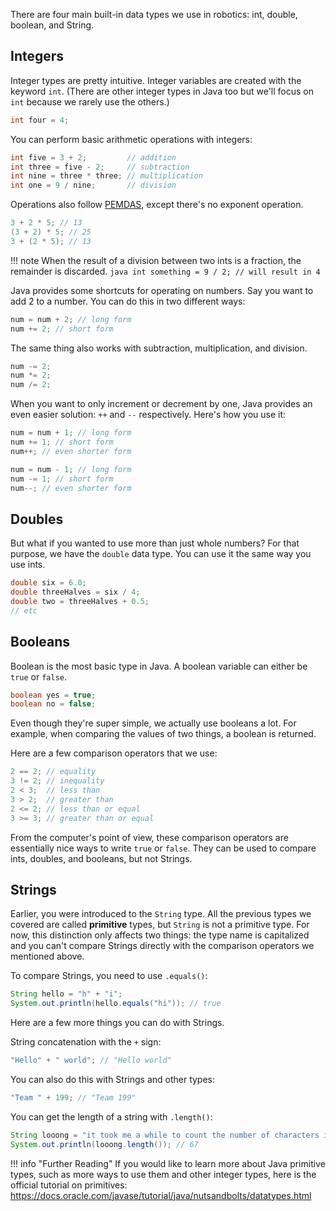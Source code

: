There are four main built-in data types we use in robotics: int, double, boolean, and String.

## Integers
Integer types are pretty intuitive. Integer variables are created with the keyword `int`. (There are other integer types in Java too but we'll focus on `int` because we rarely use the others.)
```java
int four = 4;
```
You can perform basic arithmetic operations with integers:
```java
int five = 3 + 2;         // addition
int three = five - 2;     // subtraction
int nine = three * three; // multiplication
int one = 9 / nine;       // division
```
Operations also follow [PEMDAS](https://en.wikipedia.org/wiki/Order_of_operations#Mnemonics), except there's no exponent operation.
```java
3 + 2 * 5; // 13
(3 + 2) * 5; // 25
3 + (2 * 5); // 13
```

!!! note
    When the result of a division between two ints is a fraction, the remainder is discarded.
    ```java
    int something = 9 / 2; // will result in 4
    ```

Java provides some shortcuts for operating on numbers. Say you want to add 2 to a number. You can do this in two different ways:
```java
num = num + 2; // long form
num += 2; // short form
```
The same thing also works with subtraction, multiplication, and division.
```java
num -= 2;
num *= 2;
num /= 2;
```

When you want to only increment or decrement by one, Java provides an even easier solution: `++` and `--` respectively. Here's how you use it:
```java
num = num + 1; // long form
num += 1; // short form
num++; // even shorter form

num = num - 1; // long form
num -= 1; // short form
num--; // even shorter form
```

## Doubles
But what if you wanted to use more than just whole numbers? For that purpose, we have the `double` data type. You can use it the same way you use ints.
```java
double six = 6.0;
double threeHalves = six / 4;
double two = threeHalves + 0.5;
// etc
```

## Booleans
Boolean is the most basic type in Java. A boolean variable can either be `true` or `false`.
```java
boolean yes = true;
boolean no = false;
```
Even though they're super simple, we actually use booleans a lot. For example, when comparing the values of two things, a boolean is returned.

Here are a few comparison operators that we use:
```java
2 == 2; // equality
3 != 2; // inequality
2 < 3;  // less than
3 > 2;  // greater than
2 <= 2; // less than or equal
3 >= 3; // greater than or equal
```
From the computer's point of view, these comparison operators are essentially nice ways to write `true` or `false`. They can be used to compare ints, doubles, and booleans, but not Strings. 

## Strings
Earlier, you were introduced to the `String` type. All the previous types we covered are called **primitive** types, but `String` is not a primitive type. For now, this distinction only affects two things: the type name is capitalized and you can't compare Strings directly with the comparison operators we mentioned above.

To compare Strings, you need to use `.equals()`:
```java
String hello = "h" + "i";
System.out.println(hello.equals("hi")); // true
```

Here are a few more things you can do with Strings.

String concatenation with the `+` sign:
```java
"Hello" + " world"; // "Hello world"
```
You can also do this with Strings and other types:
```java
"Team " + 199; // "Team 199"
```

You can get the length of a string with `.length()`:
```java
String looong = "it took me a while to count the number of characters in this string";
System.out.println(looong.length()); // 67
```

!!! info "Further Reading"
    If you would like to learn more about Java primitive types, such as more ways to use them and other integer types, here is the official tutorial on primitives: <https://docs.oracle.com/javase/tutorial/java/nutsandbolts/datatypes.html>